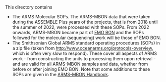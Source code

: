 This directory contains <br>
- The ARMS Molecular SOPs. The ARMS-MBON data that were taken during the ASSEMBLE Plus years of the projects, that is from 2018 until the summer of 2022, were processed with these SOPs. From 2022 onwards, ARMS-MBON became part of [EMO BON](https://www.embrc.eu/emo-bon) and the SOPs followed for the molecular (sequencing) work will be those of EMO BON. 
- The Smithsonian Global ARMS standard operating procedures (SOPs) in a zip file (taken from http://www.oceanarms.org/protocols-overview, which is often very slow to respond). These cover all aspects of ARMS work - from constructing the units to processing them upon retrieval - and are valid for all ARMS-MBON samples and data, whether from before or after joining EMO BON. Note that some additions to these SOPs are given in the [ARMS-MBON Handbook](https://github.com/arms-mbon/documentation/tree/main/Handbook). 

